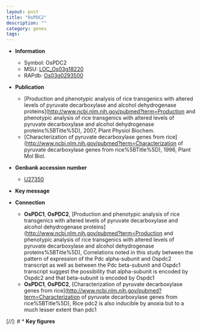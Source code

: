 ```yaml
---
layout: post
title: "OsPDC2"
description: ""
category: genes
tags: 
---
```


* **Information**  
    + Symbol: OsPDC2  
    + MSU: [LOC_Os03g18220](http://rice.uga.edu/cgi-bin/ORF_infopage.cgi?orf=LOC_Os03g18220)  
    + RAPdb: [Os03g0293500](https://rapdb.dna.affrc.go.jp/locus/?name=Os03g0293500)  

* **Publication**  
    + [Production and phenotypic analysis of rice transgenics with altered levels of pyruvate decarboxylase and alcohol dehydrogenase proteins](http://www.ncbi.nlm.nih.gov/pubmed?term=Production and phenotypic analysis of rice transgenics with altered levels of pyruvate decarboxylase and alcohol dehydrogenase proteins%5BTitle%5D), 2007, Plant Physiol Biochem.
    + [Characterization of pyruvate decarboxylase genes from rice](http://www.ncbi.nlm.nih.gov/pubmed?term=Characterization of pyruvate decarboxylase genes from rice%5BTitle%5D), 1996, Plant Mol Biol.

* **Genbank accession number**  
    + [U27350](http://www.ncbi.nlm.nih.gov/nuccore/U27350)

* **Key message**  

* **Connection**  
    + __OsPDC1__, __OsPDC2__, [Production and phenotypic analysis of rice transgenics with altered levels of pyruvate decarboxylase and alcohol dehydrogenase proteins](http://www.ncbi.nlm.nih.gov/pubmed?term=Production and phenotypic analysis of rice transgenics with altered levels of pyruvate decarboxylase and alcohol dehydrogenase proteins%5BTitle%5D), Correlations noted in this study between the pattern of expression of the Pdc alpha-subunit and Ospdc2 transcript as well as between the Pdc beta-subunit and Ospdc1 transcript suggest the possibility that alpha-subunit is encoded by Ospdc2 and that beta-subunit is encoded by Ospdc1
    + __OsPDC1__, __OsPDC2__, [Characterization of pyruvate decarboxylase genes from rice](http://www.ncbi.nlm.nih.gov/pubmed?term=Characterization of pyruvate decarboxylase genes from rice%5BTitle%5D), Rice pdc2 is also inducible by anoxia but to a much lesser extent than pdc1

[//]: # * **Key figures**  


